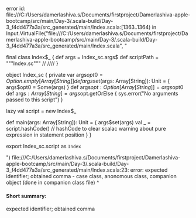 error id: file:///C:/Users/damerlashiva.s/Documents/firstproject/Damerlashiva-apple-bootcamp/src/main/Day-3/.scala-build/Day-3_f4dd477a3a/src_generated/main/Index.scala:[1363..1364) in Input.VirtualFile("file:///C:/Users/damerlashiva.s/Documents/firstproject/Damerlashiva-apple-bootcamp/src/main/Day-3/.scala-build/Day-3_f4dd477a3a/src_generated/main/Index.scala", "

final class Index$_ {
def args = Index_sc.args$
def scriptPath = """Index.sc"""
/*<script>*/
1) Encapsulation : Class, Object, Instance Variables, Constructors(primary, secondary)
2) Inheritane: super class, sub class,Traits, abstract classes
3) Abstraction : Access specifiers
4) Polymorphism : Constructor overloading, Method overloading, method overrirding, object overloading
5) Companion Object 

Including all these additional concepts in those 5 files: 
    - method overloading with methods of default parameters, 
    - varibale number of parameters(done in Polymorphism file), one method with different parameters(done in Polymorphism file)
    - create a normal class print the obj, then create a case class and the print the obj (done in companion class file)
    - super class, sub class- accessing te methods of eacsh and pasing one refernce into the other object for a abstract class (done in Inheritane)
    - anonomous classes (done in companion class file)
    - Traits in scala - lamda suport in trait, abstract, sub classes (done in Inheritance file)
    - implement one abstract and one trait class (done in Inheritane file)
    - implement a class which inherits multiple traits and a abstract class (done in Inheritance file)
    - implicit conversion, implicit classes.  (done in Polymorphism file)
    - case class, anonomous class, companion object (done in companion class file)
/*</script>*/ /*<generated>*//*</generated>*/
}

object Index_sc {
  private var args$opt0 = Option.empty[Array[String]]
  def args$set(args: Array[String]): Unit = {
    args$opt0 = Some(args)
  }
  def args$opt: Option[Array[String]] = args$opt0
  def args$: Array[String] = args$opt.getOrElse {
    sys.error("No arguments passed to this script")
  }

  lazy val script = new Index$_

  def main(args: Array[String]): Unit = {
    args$set(args)
    val _ = script.hashCode() // hashCode to clear scalac warning about pure expression in statement position
  }
}

export Index_sc.script as `Index`

")
file:///C:/Users/damerlashiva.s/Documents/firstproject/Damerlashiva-apple-bootcamp/src/main/Day-3/.scala-build/Day-3_f4dd477a3a/src_generated/main/Index.scala:23: error: expected identifier; obtained comma
    - case class, anonomous class, companion object (done in companion class file)
                ^
#### Short summary: 

expected identifier; obtained comma